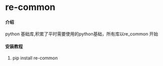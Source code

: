 # re-common

#### 介绍
python 基础库,积累了平时需要使用的python基础，所有库以re_common
开始

#### 安装教程

1.  pip install re-common

